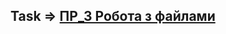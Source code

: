 ## Task => [ПР_3 Робота з файлами](https://github.com/Roketskyi/Node.js-Theme_for_Students/files/14469333/_3.pdf)
